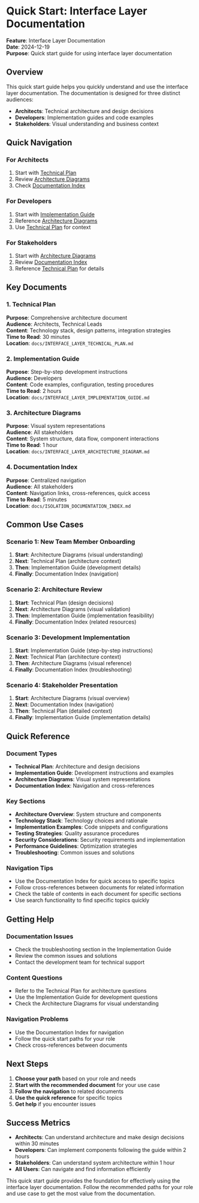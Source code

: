 # Quick Start: Interface Layer Documentation

**Feature**: Interface Layer Documentation  
**Date**: 2024-12-19  
**Purpose**: Quick start guide for using interface layer documentation

## Overview

This quick start guide helps you quickly understand and use the interface layer documentation. The documentation is designed for three distinct audiences:

- **Architects**: Technical architecture and design decisions
- **Developers**: Implementation guides and code examples  
- **Stakeholders**: Visual understanding and business context

## Quick Navigation

### For Architects

1. Start with [Technical Plan](../docs/INTERFACE_LAYER_TECHNICAL_PLAN.md)
2. Review [Architecture Diagrams](../docs/INTERFACE_LAYER_ARCHITECTURE_DIAGRAM.md)
3. Check [Documentation Index](../docs/ISOLATION_DOCUMENTATION_INDEX.md)

### For Developers

1. Start with [Implementation Guide](../docs/INTERFACE_LAYER_IMPLEMENTATION_GUIDE.md)
2. Reference [Architecture Diagrams](../docs/INTERFACE_LAYER_ARCHITECTURE_DIAGRAM.md)
3. Use [Technical Plan](../docs/INTERFACE_LAYER_TECHNICAL_PLAN.md) for context

### For Stakeholders

1. Start with [Architecture Diagrams](../docs/INTERFACE_LAYER_ARCHITECTURE_DIAGRAM.md)
2. Review [Documentation Index](../docs/ISOLATION_DOCUMENTATION_INDEX.md)
3. Reference [Technical Plan](../docs/INTERFACE_LAYER_TECHNICAL_PLAN.md) for details

## Key Documents

### 1. Technical Plan

**Purpose**: Comprehensive architecture document  
**Audience**: Architects, Technical Leads  
**Content**: Technology stack, design patterns, integration strategies  
**Time to Read**: 30 minutes  
**Location**: `docs/INTERFACE_LAYER_TECHNICAL_PLAN.md`

### 2. Implementation Guide  

**Purpose**: Step-by-step development instructions  
**Audience**: Developers  
**Content**: Code examples, configuration, testing procedures  
**Time to Read**: 2 hours  
**Location**: `docs/INTERFACE_LAYER_IMPLEMENTATION_GUIDE.md`

### 3. Architecture Diagrams

**Purpose**: Visual system representations  
**Audience**: All stakeholders  
**Content**: System structure, data flow, component interactions  
**Time to Read**: 1 hour  
**Location**: `docs/INTERFACE_LAYER_ARCHITECTURE_DIAGRAM.md`

### 4. Documentation Index

**Purpose**: Centralized navigation  
**Audience**: All stakeholders  
**Content**: Navigation links, cross-references, quick access  
**Time to Read**: 5 minutes  
**Location**: `docs/ISOLATION_DOCUMENTATION_INDEX.md`

## Common Use Cases

### Scenario 1: New Team Member Onboarding

1. **Start**: Architecture Diagrams (visual understanding)
2. **Next**: Technical Plan (architecture context)
3. **Then**: Implementation Guide (development details)
4. **Finally**: Documentation Index (navigation)

### Scenario 2: Architecture Review

1. **Start**: Technical Plan (design decisions)
2. **Next**: Architecture Diagrams (visual validation)
3. **Then**: Implementation Guide (implementation feasibility)
4. **Finally**: Documentation Index (related resources)

### Scenario 3: Development Implementation

1. **Start**: Implementation Guide (step-by-step instructions)
2. **Next**: Technical Plan (architecture context)
3. **Then**: Architecture Diagrams (visual reference)
4. **Finally**: Documentation Index (troubleshooting)

### Scenario 4: Stakeholder Presentation

1. **Start**: Architecture Diagrams (visual overview)
2. **Next**: Documentation Index (navigation)
3. **Then**: Technical Plan (detailed context)
4. **Finally**: Implementation Guide (implementation details)

## Quick Reference

### Document Types

- **Technical Plan**: Architecture and design decisions
- **Implementation Guide**: Development instructions and examples
- **Architecture Diagrams**: Visual system representations
- **Documentation Index**: Navigation and cross-references

### Key Sections

- **Architecture Overview**: System structure and components
- **Technology Stack**: Technology choices and rationale
- **Implementation Examples**: Code snippets and configurations
- **Testing Strategies**: Quality assurance procedures
- **Security Considerations**: Security requirements and implementation
- **Performance Guidelines**: Optimization strategies
- **Troubleshooting**: Common issues and solutions

### Navigation Tips

- Use the Documentation Index for quick access to specific topics
- Follow cross-references between documents for related information
- Check the table of contents in each document for specific sections
- Use search functionality to find specific topics quickly

## Getting Help

### Documentation Issues

- Check the troubleshooting section in the Implementation Guide
- Review the common issues and solutions
- Contact the development team for technical support

### Content Questions

- Refer to the Technical Plan for architecture questions
- Use the Implementation Guide for development questions
- Check the Architecture Diagrams for visual understanding

### Navigation Problems

- Use the Documentation Index for navigation
- Follow the quick start paths for your role
- Check cross-references between documents

## Next Steps

1. **Choose your path** based on your role and needs
2. **Start with the recommended document** for your use case
3. **Follow the navigation** to related documents
4. **Use the quick reference** for specific topics
5. **Get help** if you encounter issues

## Success Metrics

- **Architects**: Can understand architecture and make design decisions within 30 minutes
- **Developers**: Can implement components following the guide within 2 hours
- **Stakeholders**: Can understand system architecture within 1 hour
- **All Users**: Can navigate and find information efficiently

This quick start guide provides the foundation for effectively using the interface layer documentation. Follow the recommended paths for your role and use case to get the most value from the documentation.
